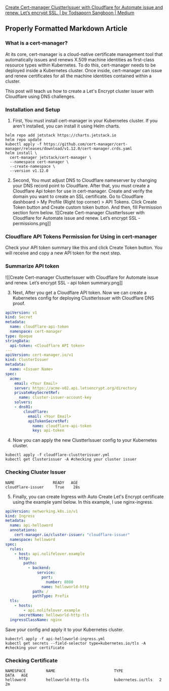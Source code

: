 
[Create Cert-manager ClustterIssuer with Cloudflare for Automate issue and renew. Let’s encrypt SSL. | by Todsaporn Sangboon | Medium](https://nolifelover.medium.com/create-cert-manager-clustterissuer-with-cloudflare-for-automate-issue-and-renew-lets-encrypt-ssl-4877d3f12b44)


## Properly Formatted Markdown Article

### What is a cert-manager?

At its core, cert-manager is a cloud-native certificate management tool that automatically issues and renews X.509 machine identities as first-class resource types within Kubernetes. To do this, cert-manager needs to be deployed inside a Kubernetes cluster. Once inside, cert-manager can issue and renew certificates for all the machine identities contained within a cluster.

This post will teach us how to create a Let's Encrypt cluster issuer with Cloudflare using DNS challenges.

### Installation and Setup

1. First, You must install cert-manager in your Kubernetes cluster. If you aren't installed, you can install it using Helm charts.

```
helm repo add jetstack https://charts.jetstack.io
helm repo update
kubectl apply -f https://github.com/cert-manager/cert-manager/releases/download/v1.12.0/cert-manager.crds.yaml
helm install \
  cert-manager jetstack/cert-manager \
  --namespace cert-manager \
  --create-namespace \
  --version v1.12.0
```

2. Second, You must adjust DNS to Cloudflare nameserver by changing your DNS record point to Cloudflare. After that, you must create a Cloudflare Api token for use in cert-manager. Create and verify the domain you want to create an SSL certificate. Go to Cloudflare dashboard > My Profile (Right top corner) > API Tokens. Click Create Token button and Create custom token button. And then, fill Permission section form below.
![[Create Cert-manager ClustterIssuer with Cloudflare for Automate issue and renew.  Let’s encrypt SSL - permissions.png]]

### Cloudflare API Tokens Permission for Using in cert-manager

Check your API token summary like this and click Create Token button. You will receive and copy a new API token for the next step.

### Summarize API token

![[Create Cert-manager ClustterIssuer with Cloudflare for Automate issue and renew.  Let’s encrypt SSL - api token summary.png]]

3. Next, After you get a Cloudflare API token. Now we can create a Kubernetes config for deploying ClustterIssuer with Cloudflare DNS proof.

```yaml
apiVersion: v1
kind: Secret
metadata:
  name: cloudflare-api-token
  namespace: cert-manager
type: Opaque
stringData:
  api-token: <Cloudflare API token>
---
apiVersion: cert-manager.io/v1
kind: ClusterIssuer
metadata:
  name: <Issuer Name>
spec:
  acme:
    email: <Your Email>
    server: https://acme-v02.api.letsencrypt.org/directory
    privateKeySecretRef:
      name: cluster-issuer-account-key
    solvers:
    - dns01:
        cloudflare:
          email: <Your Email>
          apiTokenSecretRef:
            name: cloudflare-api-token
            key: api-token
```

4. Now you can apply the new ClustterIssuer config to your Kubernetes cluster.

```
kubectl apply -f cloudflare-clustterissuer.yml
kubectl get Clusterissuer -A #checking your cluster issuer
```

### Checking Cluster Issuer

```
NAME                 READY   AGE
cloudflare-issuer     True    28s
```

5. Finally, you can create Ingress with Auto Create Let's Encrypt certificate using the example yaml below. In this example, I use nginx-ingress.

```yaml
apiVersion: networking.k8s.io/v1
kind: Ingress
metadata:
  name: api-helloword
  annotations:
    cert-manager.io/cluster-issuer: "cloudflare-issuer"
  namespace: helloword
spec:
  rules:
    - host: api.nolifelover.example
      http:
        paths:
          - backend:
              service:
                port:
                  number: 8080
                name: helloworld-http
            path: /
            pathType: Prefix
  tls:
    - hosts:
        - api.nolifelover.example
      secretName: helloworld-http-tls
  ingressClassName: nginx
```

Save your config and apply it to your Kubernetes cluster.

```
kubectrl apply -f api-helloworld-ingress.yml
kubectl get secrets --field-selector type=kubernetes.io/tls -A #checking your certificate
```

### Checking Certificate

```
NAMESPACE         NAME                          TYPE                DATA   AGE
helloword         helloworld-http-tls           kubernetes.io/tls   2      2m
```